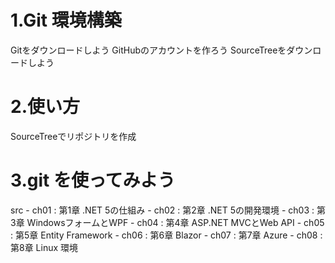 # 1.Git 環境構築
Gitをダウンロードしよう
GitHubのアカウントを作ろう
SourceTreeをダウンロードしよう


# 2.使い方
SourceTreeでリポジトリを作成

# 3.git を使ってみよう

src
    - ch01 : 第1章 .NET 5の仕組み
    - ch02 : 第2章 .NET 5の開発環境
    - ch03 : 第3章 WindowsフォームとWPF
    - ch04 : 第4章 ASP.NET MVCとWeb API
    - ch05 : 第5章 Entity Framework
    - ch06 : 第6章 Blazor
    - ch07 : 第7章 Azure
    - ch08 : 第8章 Linux 環境